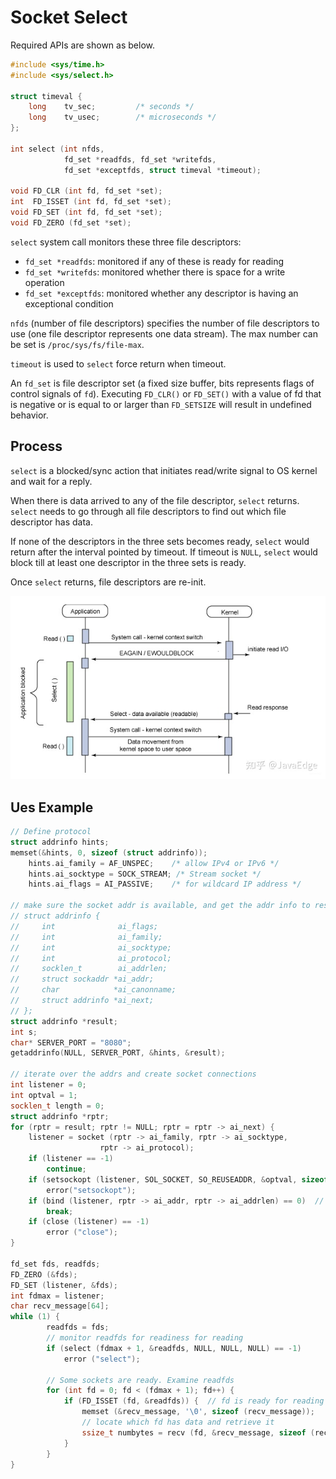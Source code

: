 # Socket Select

Required APIs are shown as below.

```cpp
#include <sys/time.h>
#include <sys/select.h>

struct timeval {
    long    tv_sec;         /* seconds */ 
    long    tv_usec;        /* microseconds */
};

int select (int nfds, 
            fd_set *readfds, fd_set *writefds,
            fd_set *exceptfds, struct timeval *timeout);

void FD_CLR (int fd, fd_set *set); 
int  FD_ISSET (int fd, fd_set *set); 
void FD_SET (int fd, fd_set *set); 
void FD_ZERO (fd_set *set); 
```

`select` system call monitors these three file descriptors:
* `fd_set *readfds`: monitored if any of these is ready for reading
* `fd_set *writefds`: monitored whether there is space for a write operation
* `fd_set *exceptfds`: monitored whether any descriptor is having an exceptional condition

`nfds` (number of file descriptors) specifies the number of file descriptors to use (one file descriptor represents one data stream). The max number can be set is `/proc/sys/fs/file-max`.

`timeout` is used to `select` force return when timeout.

An `fd_set` is file descriptor set (a fixed size buffer, bits represents flags of control signals of `fd`). Executing `FD_CLR()` or `FD_SET()` with a value of fd that is negative or is equal to or larger than `FD_SETSIZE` will result in undefined behavior.

## Process

`select` is a blocked/sync action that initiates read/write signal to OS kernel and wait for a reply.

When there is data arrived to any of the file descriptor, `select` returns. `select` needs to go through all file descriptors to find out which file descriptor has data.

If none of the descriptors in the three sets becomes ready, `select` would return after the interval pointed by timeout. If timeout is `NULL`, `select` would block till at least one descriptor in the three sets is ready.

Once `select` returns, file descriptors are re-init.

![socket_select](imgs/socket_select.jpg "socket_select")


## Ues Example

```cpp
// Define protocol
struct addrinfo hints;
memset(&hints, 0, sizeof (struct addrinfo));
    hints.ai_family = AF_UNSPEC;    /* allow IPv4 or IPv6 */
    hints.ai_socktype = SOCK_STREAM; /* Stream socket */
    hints.ai_flags = AI_PASSIVE;    /* for wildcard IP address */

// make sure the socket addr is available, and get the addr info to result
// struct addrinfo {
//     int              ai_flags;
//     int              ai_family;
//     int              ai_socktype;
//     int              ai_protocol;
//     socklen_t        ai_addrlen;
//     struct sockaddr *ai_addr;
//     char            *ai_canonname;
//     struct addrinfo *ai_next;
// };
struct addrinfo *result;
int s; 
char* SERVER_PORT = "8080";
getaddrinfo(NULL, SERVER_PORT, &hints, &result);

// iterate over the addrs and create socket connections
int listener = 0;
int optval = 1;
socklen_t length = 0;
struct addrinfo *rptr;
for (rptr = result; rptr != NULL; rptr = rptr -> ai_next) {
    listener = socket (rptr -> ai_family, rptr -> ai_socktype,
                    rptr -> ai_protocol);
    if (listener == -1)
        continue;
    if (setsockopt (listener, SOL_SOCKET, SO_REUSEADDR, &optval, sizeof (int)) == -1)
        error("setsockopt");
    if (bind (listener, rptr -> ai_addr, rptr -> ai_addrlen) == 0)  // Success
        break;
    if (close (listener) == -1)
        error ("close");
}

fd_set fds, readfds;
FD_ZERO (&fds);
FD_SET (listener, &fds);
int fdmax = listener;
char recv_message[64];
while (1) {
        readfds = fds;
        // monitor readfds for readiness for reading
        if (select (fdmax + 1, &readfds, NULL, NULL, NULL) == -1)
            error ("select");
        
        // Some sockets are ready. Examine readfds
        for (int fd = 0; fd < (fdmax + 1); fd++) {
            if (FD_ISSET (fd, &readfds)) {  // fd is ready for reading 
                memset (&recv_message, '\0', sizeof (recv_message));
                // locate which fd has data and retrieve it
                ssize_t numbytes = recv (fd, &recv_message, sizeof (recv_message), 0);
            }
        }
}
```